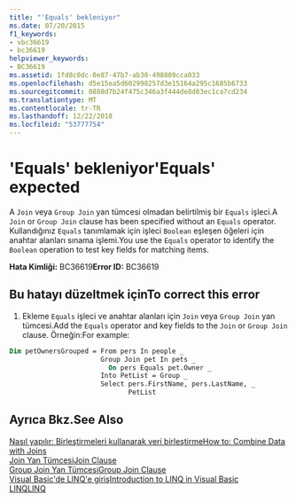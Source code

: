 ```yaml
---
title: "'Equals' bekleniyor"
ms.date: 07/20/2015
f1_keywords:
- vbc36619
- bc36619
helpviewer_keywords:
- BC36619
ms.assetid: 1fd8c0dc-0e87-47b7-ab30-498809cca033
ms.openlocfilehash: d5e15ea5d602998257d3e15164a295c1685b6733
ms.sourcegitcommit: 0888d7b24f475c346a3f444de8d83ec1ca7cd234
ms.translationtype: MT
ms.contentlocale: tr-TR
ms.lasthandoff: 12/22/2018
ms.locfileid: "53777754"
---
```

# <a name="equals-expected"></a><span data-ttu-id="9dcf9-102">'Equals' bekleniyor</span><span class="sxs-lookup"><span data-stu-id="9dcf9-102">'Equals' expected</span></span>
<span data-ttu-id="9dcf9-103">A `Join` veya `Group Join` yan tümcesi olmadan belirtilmiş bir `Equals` işleci.</span><span class="sxs-lookup"><span data-stu-id="9dcf9-103">A `Join` or `Group Join` clause has been specified without an `Equals` operator.</span></span> <span data-ttu-id="9dcf9-104">Kullandığınız `Equals` tanımlamak için işleci `Boolean` eşleşen öğeleri için anahtar alanları sınama işlemi.</span><span class="sxs-lookup"><span data-stu-id="9dcf9-104">You use the `Equals` operator to identify the `Boolean` operation to test key fields for matching items.</span></span>  
  
 <span data-ttu-id="9dcf9-105">**Hata Kimliği:** BC36619</span><span class="sxs-lookup"><span data-stu-id="9dcf9-105">**Error ID:** BC36619</span></span>  
  
## <a name="to-correct-this-error"></a><span data-ttu-id="9dcf9-106">Bu hatayı düzeltmek için</span><span class="sxs-lookup"><span data-stu-id="9dcf9-106">To correct this error</span></span>  
  
1.  <span data-ttu-id="9dcf9-107">Ekleme `Equals` işleci ve anahtar alanları için `Join` veya `Group Join` yan tümcesi.</span><span class="sxs-lookup"><span data-stu-id="9dcf9-107">Add the `Equals` operator and key fields to the `Join` or `Group Join` clause.</span></span> <span data-ttu-id="9dcf9-108">Örneğin:</span><span class="sxs-lookup"><span data-stu-id="9dcf9-108">For example:</span></span>  
  
```vb  
Dim petOwnersGrouped = From pers In people _  
                       Group Join pet In pets _  
                         On pers Equals pet.Owner _  
                       Into PetList = Group _  
                       Select pers.FirstName, pers.LastName, _  
                              PetList  
```  
  
## <a name="see-also"></a><span data-ttu-id="9dcf9-109">Ayrıca Bkz.</span><span class="sxs-lookup"><span data-stu-id="9dcf9-109">See Also</span></span>  
 [<span data-ttu-id="9dcf9-110">Nasıl yapılır: Birleştirmeleri kullanarak veri birleştirme</span><span class="sxs-lookup"><span data-stu-id="9dcf9-110">How to: Combine Data with Joins</span></span>](../../visual-basic/programming-guide/language-features/linq/how-to-combine-data-with-linq-by-using-joins.md)  
 [<span data-ttu-id="9dcf9-111">Join Yan Tümcesi</span><span class="sxs-lookup"><span data-stu-id="9dcf9-111">Join Clause</span></span>](../../visual-basic/language-reference/queries/join-clause.md)  
 [<span data-ttu-id="9dcf9-112">Group Join Yan Tümcesi</span><span class="sxs-lookup"><span data-stu-id="9dcf9-112">Group Join Clause</span></span>](../../visual-basic/language-reference/queries/group-join-clause.md)  
 [<span data-ttu-id="9dcf9-113">Visual Basic'de LINQ'e giriş</span><span class="sxs-lookup"><span data-stu-id="9dcf9-113">Introduction to LINQ in Visual Basic</span></span>](../../visual-basic/programming-guide/language-features/linq/introduction-to-linq.md)  
 [<span data-ttu-id="9dcf9-114">LINQ</span><span class="sxs-lookup"><span data-stu-id="9dcf9-114">LINQ</span></span>](../../visual-basic/programming-guide/language-features/linq/index.md)
